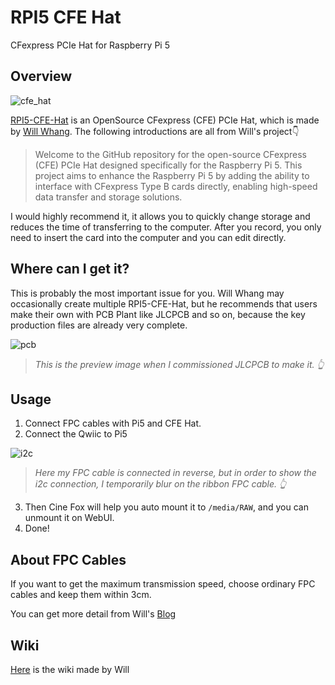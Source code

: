 # RPI5 CFE Hat

CFexpress PCIe Hat for Raspberry Pi 5

## Overview

![cfe_hat](/cfe.jpg)

[RPI5-CFE-Hat](https://github.com/will127534/RPI5-CFE-Hat) is an OpenSource CFexpress (CFE) PCIe Hat, which is made by [Will Whang](https://github.com/will127534). The following introductions are all from Will's project👇

> Welcome to the GitHub repository for the open-source CFexpress (CFE) PCIe Hat designed specifically for the Raspberry Pi 5. This project aims to enhance the Raspberry Pi 5 by adding the ability to interface with CFexpress Type B cards directly, enabling high-speed data transfer and storage solutions.

I would highly recommend it, it allows you to quickly change storage and reduces the time of transferring to the computer. After you record, you only need to insert the card into the computer and you can edit directly.

## Where can I get it?

This is probably the most important issue for you. Will Whang may occasionally create multiple RPI5-CFE-Hat, but he recommends that users make their own with PCB Plant like JLCPCB and so on, because the key production files are already very complete. 

![pcb](/cfe_pcb.png)

> *This is the preview image when I commissioned JLCPCB to make it. 👆*

## Usage

1. Connect FPC cables with Pi5 and CFE Hat. 
2. Connect the Qwiic to Pi5

![i2c](/cfe_i2c_connect.jpg)

> *Here my FPC cable is connected in reverse, but in order to show the i2c connection, I temporarily blur on the ribbon FPC cable. 👆*

3. Then Cine Fox will help you auto mount it to `/media/RAW`, and you can unmount it on WebUI.
4. Done!

## About FPC Cables

If you want to get the maximum transmission speed, choose ordinary FPC cables and keep them within 3cm. 

You can get more detail from Will's [Blog](https://www.willwhang.dev/Solar-eclipse-2024/#the-challenge-with-fpc-cables) 

## Wiki

[Here](https://github.com/will127534/RPI5-CFE-Hat/wiki) is the wiki made by Will

